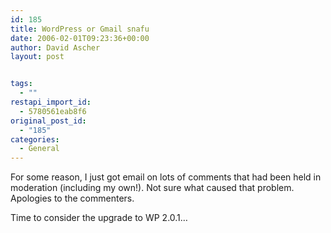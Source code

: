 ```yaml
---
id: 185
title: WordPress or Gmail snafu
date: 2006-02-01T09:23:36+00:00
author: David Ascher
layout: post


tags:
  - ""
restapi_import_id:
  - 5780561eab8f6
original_post_id:
  - "185"
categories:
  - General
---
```

For some reason, I just got email on lots of comments that had been held in moderation (including my own!). Not sure what caused that problem. Apologies to the commenters.

Time to consider the upgrade to WP 2.0.1&#8230;